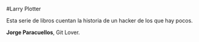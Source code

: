 #Larry Plotter

Esta serie de libros cuentan la historia de un hacker de los que hay pocos.

**Jorge Paracuellos**, Git Lover.
		
